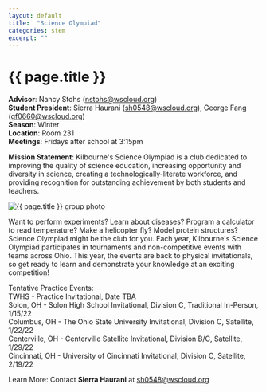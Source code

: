 ```yaml
---
layout: default
title:  "Science Olympiad"
categories: stem 
excerpt: ""
---
```


# {{ page.title }}

**Advisor**: Nancy Stohs (<nstohs@wscloud.org>)
<br/>**Student President**: Sierra Haurani (<sh0548@wscloud.org>), George Fang (<gf0660@wscloud.org>)
<br/>**Season**: Winter
<br/>**Location**: Room 231
<br/>**Meetings**: Fridays after school at 3:15pm

**Mission Statement**: Kilbourne's Science Olympiad is a club dedicated to improving the quality of science education, increasing opportunity and diversity in science, creating a technologically-literate workforce, and providing recognition for outstanding achievement by both students and teachers.

<img src="{{ site.baseurl }}/images/clubs/{{ page.title }}.jpg" alt="{{ page.title }} group photo"/>

Want to perform experiments? Learn about diseases? Program a calculator to read temperature? Make a helicopter fly? Model protein structures? Science Olympiad might be the club for you. Each year, Kilbourne's Science Olympiad participates in tournaments and non-competitive events with teams across Ohio. This year, the events are back to physical invitationals, so get ready to learn and demonstrate your knowledge at an exciting competition!

Tentative Practice Events:
<br/>TWHS - Practice Invitational, Date TBA
<br/>Solon, OH - Solon High School Invitational, Division C, Traditional In-Person, 1/15/22
<br/>Columbus, OH - The Ohio State University Invitational, Division C, Satellite, 1/22/22
<br/>Centerville, OH - Centerville Satellite Invitational, Division B/C, Satellite, 1/29/22
<br/>Cincinnati, OH - University of Cincinnati Invitational, Division C, Satellite, 2/19/22

Learn More: Contact **Sierra Haurani** at <sh0548@wscloud.org>

